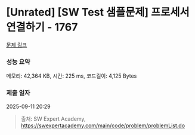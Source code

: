 # [Unrated] [SW Test 샘플문제] 프로세서 연결하기 - 1767 

[문제 링크](https://swexpertacademy.com/main/code/problem/problemDetail.do?contestProbId=AV4suNtaXFEDFAUf) 

### 성능 요약

메모리: 42,364 KB, 시간: 225 ms, 코드길이: 4,125 Bytes

### 제출 일자

2025-09-11 20:29



> 출처: SW Expert Academy, https://swexpertacademy.com/main/code/problem/problemList.do